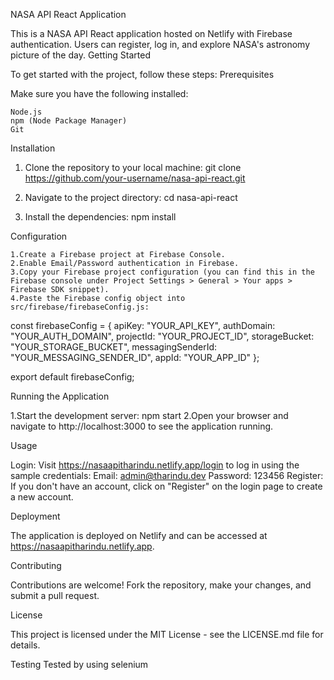 NASA API React Application

This is a NASA API React application hosted on Netlify with Firebase authentication. Users can register, log in, and explore NASA's astronomy picture of the day.
Getting Started

To get started with the project, follow these steps:
Prerequisites

Make sure you have the following installed:

    Node.js
    npm (Node Package Manager)
    Git

Installation

1. Clone the repository to your local machine:
    git clone https://github.com/your-username/nasa-api-react.git
   
2. Navigate to the project directory:
   cd nasa-api-react

3. Install the dependencies:
   npm install

Configuration

    1.Create a Firebase project at Firebase Console.
    2.Enable Email/Password authentication in Firebase.
    3.Copy your Firebase project configuration (you can find this in the Firebase console under Project Settings > General > Your apps > Firebase SDK snippet).
    4.Paste the Firebase config object into src/firebase/firebaseConfig.js:

  const firebaseConfig = {
    apiKey: "YOUR_API_KEY",
    authDomain: "YOUR_AUTH_DOMAIN",
    projectId: "YOUR_PROJECT_ID",
    storageBucket: "YOUR_STORAGE_BUCKET",
    messagingSenderId: "YOUR_MESSAGING_SENDER_ID",
    appId: "YOUR_APP_ID"
  };
  
  export default firebaseConfig;

Running the Application

  1.Start the development server:
      npm start
  2.Open your browser and navigate to http://localhost:3000 to see the application running.

Usage

  Login: Visit https://nasaapitharindu.netlify.app/login to log in using the sample credentials:
        Email: admin@tharindu.dev
        Password: 123456
    Register: If you don't have an account, click on "Register" on the login page to create a new account.

Deployment

  The application is deployed on Netlify and can be accessed at https://nasaapitharindu.netlify.app.

Contributing

  Contributions are welcome! Fork the repository, make your changes, and submit a pull request.

License

  This project is licensed under the MIT License - see the LICENSE.md file for details.

Testing
    Tested by using selenium



